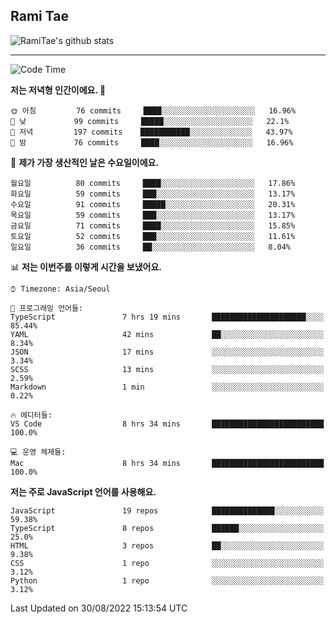 ## Rami Tae

![RamiTae's github stats](https://github-readme-stats.vercel.app/api?username=RamiTae&show_icons=true&theme=tokyonight)

---
<!--START_SECTION:waka-->
![Code Time](http://img.shields.io/badge/Code%20Time-345%20hrs%2014%20mins-blue)

**저는 저녁형 인간이에요. 🦉** 

```text
🌞 아침         76 commits     ████░░░░░░░░░░░░░░░░░░░░░   16.96% 
🌆 낮　         99 commits     █████░░░░░░░░░░░░░░░░░░░░   22.1% 
🌃 저녁         197 commits    ███████████░░░░░░░░░░░░░░   43.97% 
🌙 밤　         76 commits     ████░░░░░░░░░░░░░░░░░░░░░   16.96%

```
📅 **제가 가장 생산적인 날은 수요일이에요.** 

```text
월요일          80 commits     ████░░░░░░░░░░░░░░░░░░░░░   17.86% 
화요일          59 commits     ███░░░░░░░░░░░░░░░░░░░░░░   13.17% 
수요일          91 commits     █████░░░░░░░░░░░░░░░░░░░░   20.31% 
목요일          59 commits     ███░░░░░░░░░░░░░░░░░░░░░░   13.17% 
금요일          71 commits     ████░░░░░░░░░░░░░░░░░░░░░   15.85% 
토요일          52 commits     ███░░░░░░░░░░░░░░░░░░░░░░   11.61% 
일요일          36 commits     ██░░░░░░░░░░░░░░░░░░░░░░░   8.04%

```


📊 **저는 이번주를 이렇게 시간을 보냈어요.** 

```text
⌚︎ Timezone: Asia/Seoul

💬 프로그래밍 언어들: 
TypeScript               7 hrs 19 mins       █████████████████████░░░░   85.44% 
YAML                     42 mins             ██░░░░░░░░░░░░░░░░░░░░░░░   8.34% 
JSON                     17 mins             ░░░░░░░░░░░░░░░░░░░░░░░░░   3.34% 
SCSS                     13 mins             ░░░░░░░░░░░░░░░░░░░░░░░░░   2.59% 
Markdown                 1 min               ░░░░░░░░░░░░░░░░░░░░░░░░░   0.22%

🔥 에디터들: 
VS Code                  8 hrs 34 mins       █████████████████████████   100.0%

💻 운영 체제들: 
Mac                      8 hrs 34 mins       █████████████████████████   100.0%

```

**저는 주로 JavaScript 언어를 사용해요.** 

```text
JavaScript               19 repos            ██████████████░░░░░░░░░░░   59.38% 
TypeScript               8 repos             ██████░░░░░░░░░░░░░░░░░░░   25.0% 
HTML                     3 repos             ██░░░░░░░░░░░░░░░░░░░░░░░   9.38% 
CSS                      1 repo              ░░░░░░░░░░░░░░░░░░░░░░░░░   3.12% 
Python                   1 repo              ░░░░░░░░░░░░░░░░░░░░░░░░░   3.12%

```



 Last Updated on 30/08/2022 15:13:54 UTC
<!--END_SECTION:waka-->
